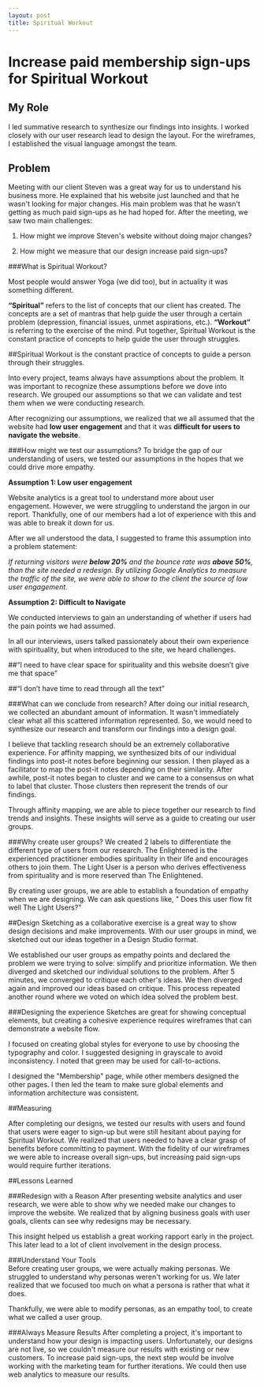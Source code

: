 ```yaml
---
layout: post
title: Spiritual Workout
---
```

# Increase paid membership sign-ups for Spiritual Workout

## My Role
I led summative research to synthesize our findings into insights. I worked closely with our user research lead to design the layout. For the wireframes, I established the visual language amongst the team.

## Problem
Meeting with our client Steven was a great way for us to understand his business more. He explained that his website just launched and that he wasn't looking for major changes. His main problem was that he wasn't getting as much paid sign-ups as he had hoped for. After the meeting, we saw two main challenges:

1. How might we improve Steven's website without doing major changes?

2. How might we measure that our design increase paid sign-ups?

###What is Spiritual Workout?

Most people would answer Yoga (we did too), but in actuality it was something different.

**“Spiritual”** refers to the list of concepts that our client has created. The concepts are a set of mantras that help guide the user through a certain problem (depression, financial issues, unmet aspirations, etc.). **“Workout”** is referring to the exercise of the mind. Put together, Spiritual Workout is the constant practice of concepts to help guide the user through struggles.

##Spiritual Workout is the constant practice of concepts to guide a person through their struggles.

<div class="mb"></div>

Into every project, teams always have assumptions about the problem.  It was important to recognize these assumptions before we dove into research. We grouped our assumptions so that we can validate and test them when we were conducting research.

After recognizing our assumptions, we realized that we all assumed that the website had **low user engagement** and that it was **difficult for users to navigate the website**.

###How might we test our assumptions?
To bridge the gap of our understanding of users, we tested our assumptions in the hopes that we could drive more empathy.

**Assumption 1: Low user engagement**

Website analytics is a great tool to understand more about user engagement. However, we were struggling to understand the jargon in our report. Thankfully, one of our members had a lot of experience with this and was able to break it down for us.

After we all understood the data, I suggested to frame this assumption into a problem statement:

*If returning visitors were **below 20%** and the bounce rate was **above 50%**, than the site needed a redesign. By utilizing Google Analytics to measure the traffic of the site, we were able to show to the client the source of low user engagement.*

**Assumption 2: Difficult to Navigate**

We conducted interviews to gain an understanding of whether if users had the pain points we had assumed.

In all our interviews, users talked passionately about their own experience with spirituality, but when introduced to the site, we heard challenges.

##“I need to have clear space for spirituality and this website doesn’t give me that space”

##“I don’t have time to read through all the text”

###What can we conclude from research?
After doing our initial research, we collected an abundant amount of information. It wasn't immediately clear what all this scattered information represented. So, we would need to synthesize our research and transform our findings into a design goal.

I believe that tackling research should be an extremely collaborative experience. For affinity mapping, we synthesized bits of our individual findings into post-it notes before beginning our session. I then played as a facilitator to map the post-it notes depending on their similarity.  After awhile, post-it notes began to cluster and we came to a consensus on what to label that cluster. Those clusters then represent the trends of our findings.

Through affinity mapping, we are able to piece together our research to find trends and insights. These insights will serve as a guide to creating our user groups.

###Why create user groups?
We created 2 labels to differentiate the different type of users from our research. The Enlightened is the experienced practitioner embodies spirituality in their life and encourages others to join them. The Light User is a person who derives effectiveness from spirituality and is more reserved than The Enlightened.

By creating user groups, we are able to establish a foundation of empathy when we are designing. We can ask questions like, " Does this user flow fit well The Light Users?"

##Design
Sketching as a collaborative exercise is a great way to show design decisions and make improvements. With our user groups in mind, we sketched out our ideas together in a Design Studio format.

We established our user groups as empathy points and declared the problem we were trying to solve: simplify and prioritize information. We then diverged and sketched our individual solutions to the problem. After 5 minutes, we converged to critique each other's ideas. We then diverged again and improved our ideas based on critique. This process repeated another round where we voted on which idea solved the problem best.

###Designing the experience
Sketches are great for showing conceptual elements, but creating a cohesive experience requires wireframes that can demonstrate a website flow.

I focused on creating global styles for everyone to use by choosing the typography and color. I suggested designing in grayscale to avoid inconsistency. I noted that green may be used for call-to-actions.

I designed the "Membership" page, while other members designed the other pages. I then led the team to make sure global elements and information architecture was consistent.

##Measuring

After completing our designs, we tested our results with users and found that users were eager to sign-up but were still hesitant about paying for Spiritual Workout. We realized that users needed to have a clear grasp of benefits before committing to payment. With the fidelity of our wireframes we were able to increase overall sign-ups, but increasing paid sign-ups would require further iterations.

##Lessons Learned

###Redesign with a Reason
After presenting website analytics and user research, we were able to show why we needed make our changes to improve the website. We realized that by aligning business goals with user goals, clients can see why redesigns may be necessary.

This insight helped us establish a great working rapport early in the project. This later lead to a lot of client involvement in the design process.

###Understand Your Tools  
Before creating user groups, we were actually making personas. We struggled to understand why personas weren't working for us. We later realized that we focused too much on what a persona is rather that what it does.

Thankfully, we were able to modify personas, as an empathy tool, to create what we called a user group.

###Always Measure Results
After completing a project, it's important to understand how your design is impacting users. Unfortunately, our designs are not live, so we couldn't measure our results with existing or new customers. To increase paid sign-ups, the next step would be involve working with the marketing team for further iterations. We could then use web analytics to measure our results.
